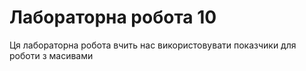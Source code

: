 # Лабораторна робота 10

Ця лабораторна робота вчить нас використовувати показчики для роботи з масивами